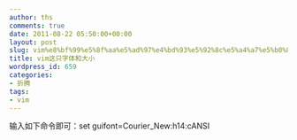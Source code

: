 ```yaml
---
author: ths
comments: true
date: 2011-08-22 05:50:00+00:00
layout: post
slug: vim%e8%bf%99%e5%8f%aa%e5%ad%97%e4%bd%93%e5%92%8c%e5%a4%a7%e5%b0%8f
title: vim这只字体和大小
wordpress_id: 659
categories:
- 折腾
tags:
- vim
---
```


输入如下命令即可：set guifont=Courier_New:h14:cANSI



